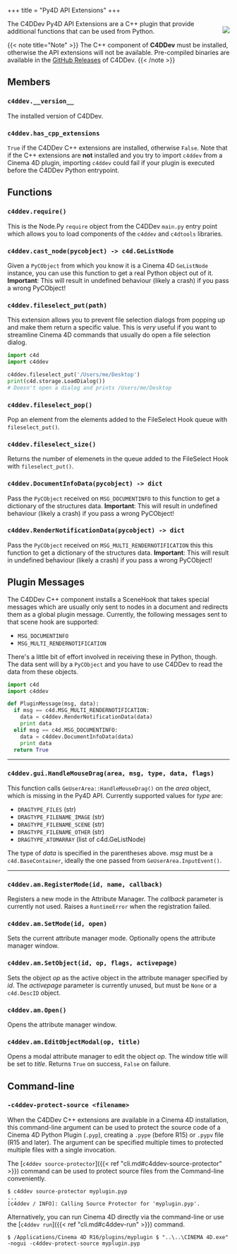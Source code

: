 +++
title = "Py4D API Extensions"
+++

<p align="right" style="float: right; margin-left: 1em; margin-bottom: 1em"><img src="apex.png"></p>

The C4DDev Py4D API Extensions are a C++ plugin that provide additional
functions that can be used from Python.

{{< note title="Note" >}}
  The C++ component of **C4DDev** must be installed, otherwise the API
  extensions will not be available. Pre-compiled binaries are available in
  the [GitHub Releases](https://github.com/NiklasRosenstein/c4ddev/releases)
  of C4DDev.
{{< /note >}}

## Members

### `c4ddev.__version__`

The installed version of C4DDev.

### `c4ddev.has_cpp_extensions`

`True` if the C4DDev C++ extensions are installed, otherwise `False`. Note
that if the C++ extensions are **not** installed and you try to import
`c4ddev` from a Cinema 4D plugin, importing `c4ddev` could fail if your plugin
is executed before the C4DDev Python entrypoint.

## Functions

### `c4ddev.require()`

This is the Node.Py `require` object from the C4DDev `main.py` entry point
which allows you to load components of the `c4ddev` and `c4dtools` libraries.

### `c4ddev.cast_node(pycobject) -> c4d.GeListNode`

Given a `PyCObject` from which you know it is a Cinema 4D `GeListNode` instance,
you can use this function to get a real Python object out of it. __Important__:
This will result in undefined behaviour (likely a crash) if you pass a wrong PyCObject!

### `c4ddev.fileselect_put(path)`

This extension allows you to prevent file selection dialogs from popping up
and make them return a specific value. This is *very* useful if you want to
streamline Cinema 4D commands that usually do open a file selection dialog.

```python
import c4d
import c4ddev

c4ddev.fileselect_put('/Users/me/Desktop')
print(c4d.storage.LoadDialog())
# Doesn't open a dialog and prints /Users/me/Desktop
```

### `c4ddev.fileselect_pop()`

Pop an element from the elements added to the FileSelect Hook queue with
`fileselect_put()`.

### `c4ddev.fileselect_size()`

Returns the number of elemenets in the queue added to the FileSelect Hook
with `fileselect_put()`.

### `c4ddev.DocumentInfoData(pycobject) -> dict`

Pass the `PyCObject` received on `MSG_DOCUMENTINFO` to this function to get a
dictionary of the structures data. __Important__: This will result in undefined
behaviour (likely a crash) if you pass a wrong PyCObject!

### `c4ddev.RenderNotificationData(pycobject) -> dict`

Pass the `PyCObject` received on `MSG_MULTI_RENDERNOTIFICATION` this this function
to get a dictionary of the structures data. __Important__: This will result in
undefined behaviour (likely a crash) if you pass a wrong PyCObject!

## Plugin Messages

The C4DDev C++ component installs a SceneHook that takes special messages
which are usually only sent to nodes in a document and redirects them as a
global plugin message. Currently, the following messages sent to that scene
hook are supported:

- `MSG_DOCUMENTINFO`
- `MSG_MULTI_RENDERNOTIFICATION`

There's a little bit of effort involved in receiving these in Python, though. The
data sent will by a `PyCObject` and you have to use C4DDev to read the data from these
objects.

```python
import c4d
import c4ddev

def PluginMessage(msg, data):
  if msg == c4d.MSG_MULTI_RENDERNOTIFICATION:
    data = c4ddev.RenderNotificationData(data)
    print data
  elif msg == c4d.MSG_DOCUMENTINFO:
    data = c4ddev.DocumentInfoData(data)
    print data
  return True
```

---

### `c4ddev.gui.HandleMouseDrag(area, msg, type, data, flags)`

This function calls `GeUserArea::HandleMouseDrag()` on the *area* object,
which is missing in the Py4D API. Currently supported values for *type*
are:

- `DRAGTYPE_FILES` (str)
- `DRAGTYPE_FILENAME_IMAGE` (str)
- `DRAGTYPE_FILENAME_SCENE` (str)
- `DRAGTYPE_FILENAME_OTHER` (str)
- `DRAGTYPE_ATOMARRAY` (list of c4d.GeListNode)

The type of *data* is specified in the parentheses above. *msg* must be
a `c4d.BaseContainer`, ideally the one passed from `GeUserArea.InputEvent()`.

---

### `c4ddev.am.RegisterMode(id, name, callback)`

Registers a new mode in the Attribute Manager. The *callback* parameter
is currently not used. Raises a `RuntimeError` when the registration failed.

### `c4ddev.am.SetMode(id, open)`

Sets the current attribute manager mode. Optionally opens the attribute
manager window.

### `c4ddev.am.SetObject(id, op, flags, activepage)`

Sets the object *op* as the active object in the attribute manager specified
by *id*. The *activepage* parameter is currently unused, but must be `None`
or a `c4d.DescID` object.

### `c4ddev.am.Open()`

Opens the attribute manager window.

### `c4ddev.am.EditObjectModal(op, title)`

Opens a modal attribute manager to edit the object *op*. The window title will
be set to *title*. Returns `True` on success, `False` on failure.

## Command-line

### `-c4ddev-protect-source <filename>`

When the C4DDev C++ extensions are available in a Cinema 4D installation,
this command-line argument can be used to protect the source code of a
Cinema 4D Python Plugin (`.pyp`), creating a `.pype` (before R15) or `.pypv`
file (R15 and later). The argument can be specified multiple times to protected
multiple files with a single invocation.

The [`c4ddev source-protector`]({{< ref "cli.md#c4ddev-source-protector" >}})
command can be used to protect source files from the Command-line conveniently.

    $ c4ddev source-protector myplugin.pyp
    ...
    [c4ddev / INFO]: Calling Source Protector for 'myplugin.pyp'.

Alternatively, you can run Cinema 4D directly via the command-line or use
the [`c4ddev run`]({{< ref "cli.md#c4ddev-run" >}}) command.

    $ /Applications/Cinema 4D R16/plugins/myplugin $ "..\..\CINEMA 4D.exe" -nogui -c4ddev-protect-source myplugin.pyp

